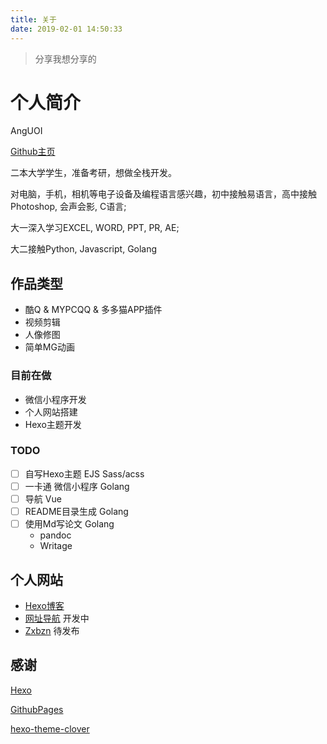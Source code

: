 ```yaml
---
title: 关于
date: 2019-02-01 14:50:33
---
```

>分享我想分享的
# 个人简介

AngUOI

[Github主页](https://github.com/anguoi)

二本大学学生，准备考研，想做全栈开发。

对电脑，手机，相机等电子设备及编程语言感兴趣，初中接触易语言，高中接触Photoshop, 会声会影, C语言;

大一深入学习EXCEL, WORD, PPT, PR, AE;

大二接触Python, Javascript, Golang

## 作品类型
- 酷Q & MYPCQQ & 多多猫APP插件
- 视频剪辑
- 人像修图
- 简单MG动画

### 目前在做
- 微信小程序开发
- 个人网站搭建
- Hexo主题开发

### TODO
- [ ] 自写Hexo主题 EJS Sass/acss
- [ ] 一卡通 微信小程序 Golang
- [ ] 导航 Vue
- [ ] README目录生成 Golang
- [ ] 使用Md写论文 Golang
    - pandoc
    - Writage
    
## 个人网站
- [Hexo博客](https://anguoi.github.io)
- [网址导航](https://www.jlgm.xyz) 开发中
- [Zxbzn](https://www.zxbzn.com) 待发布

## 感谢

[Hexo](https://hexo.io/)

[GithubPages](https://pages.github.com/)

[hexo-theme-clover](https://github.com/esappear/hexo-theme-clover)